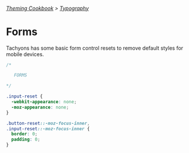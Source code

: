 ###### [Theming Cookbook](../index.md)  >  [Typography](./index.md)

# Forms

Tachyons has some basic form control resets to remove default styles for mobile devices.

```css
/*

   FORMS

*/

.input-reset {
  -webkit-appearance: none;
  -moz-appearance: none;
}

.button-reset::-moz-focus-inner,
.input-reset::-moz-focus-inner {
  border: 0;
  padding: 0;
}
```

